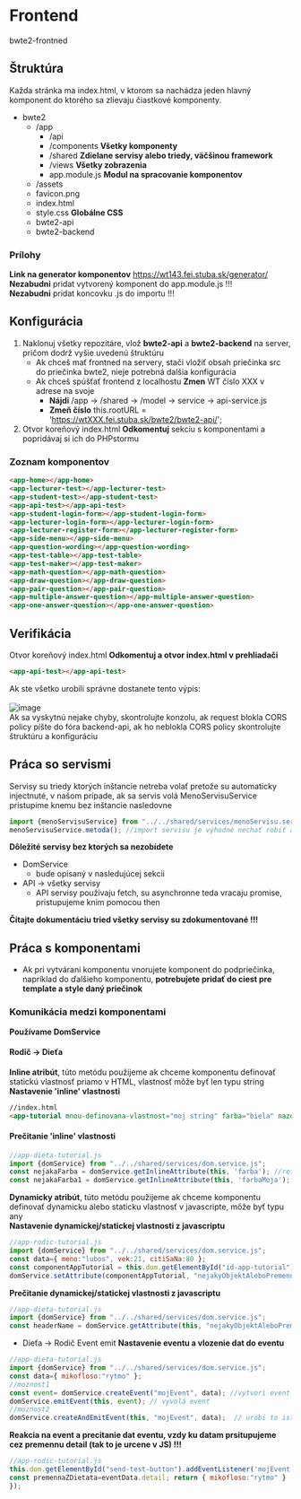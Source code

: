 # Frontend
bwte2-frontned
## Štruktúra
Každa stránka ma index.html, v ktorom sa nachádza jeden hlavný komponent do ktorého sa zlievaju čiastkové komponenty.  
* bwte2
  * /app
    * /api
    * /components **Všetky komponenty**
    * /shared **Zdielane servisy alebo triedy, väčšinou framework**
    * /views **Všetky zobrazenia**
    * app.module.js **Modul na spracovanie komponentov**   
  * /assets 
  * favicon.png
  * index.html 
  * style.css **Globálne CSS**   
  * bwte2-api
  * bwte2-backend

### Prílohy
**Link na generator komponentov** https://wt143.fei.stuba.sk/generator/  
**Nezabudni** pridat vytvorený komponent do  app.module.js !!!  
**Nezabudni** pridat koncovku .js do importu !!!

## Konfigurácia
 1. Naklonuj všetky repozitáre, vlož **bwte2-api** a **bwte2-backend** na server, pričom dodrž vyšie uvedenú štruktúru  
    * Ak chceš mať frontned na servery, stači vložiť obsah priečinka src do priečinka bwte2, nieje potrebná dalšia konfigurácia 
    * Ak chceš spúšťať frontend z localhostu **Zmen** WT číslo XXX v adrese na svoje 
      * **Nájdi** /app -> /shared -> /model -> service -> api-service.js
      * **Zmeň číslo** this.rootURL = 'https://wtXXX.fei.stuba.sk/bwte2/bwte2-api/'; 
 2. Otvor koreňový index.html **Odkomentuj** sekciu s komponentami  a popridávaj si ich do PHPstormu 
### Zoznam komponentov
```html
<app-home></app-home>
<app-lecturer-test></app-lecturer-test>
<app-student-test></app-student-test>
<app-api-test></app-api-test>
<app-student-login-form></app-student-login-form>
<app-lecturer-login-form></app-lecturer-login-form>
<app-lecturer-register-form></app-lecturer-register-form>
<app-side-menu></app-side-menu>
<app-question-wording></app-question-wording>
<app-test-table></app-test-table>
<app-test-maker></app-test-maker>
<app-math-question></app-math-question>
<app-draw-question></app-draw-question>
<app-pair-question></app-pair-question>
<app-multiple-answer-question></app-multiple-answer-question>
<app-one-answer-question></app-one-answer-question>
```
## Verifikácia
Otvor koreňový index.html **Odkomentuj a otvor index.html v prehliadači**
```html
<app-api-test></app-api-test>
```
Ak ste všetko urobili správne dostanete tento výpis:<br>    
![image](https://user-images.githubusercontent.com/69248396/117101782-411c0180-ad77-11eb-911e-ec72fdbda0d8.png)<br> 
Ak sa vyskytnú nejake chyby, skontrolujte konzolu, ak request blokla CORS policy píšte do fóra backend-api, ak ho neblokla CORS policy skontrolujte štruktúru a konfiguráciu

## Práca so servismi
Servisy su triedy ktorých inštancie netreba volať pretože su automaticky injectnuté, v našom prípade, ak sa servis volá MenoServisuService
pristupime knemu bez inštancie nasledovne
```javascript
import {menoServisuService} from "../../shared/services/menoServisu.service.js";
menoServisuService.metoda(); //import servisu je výhodné nechať robiť automaticky a len doplniť '.js' 
```
**Dôležité servisy bez ktorých sa nezobídete**
* DomService
  * bude opisaný v nasledujúcej sekcii   
* API -> všetky servisy 
  * API servisy používaju fetch, su asynchronne teda vracaju promise, pristupujeme knim pomocou then     

**Čítajte dokumentáciu tried všetky servisy su zdokumentované !!!**

## Práca s komponentami 
* Ak pri vytvárani komponentu vnorujete komponent do podpriečinka, napríklad do ďalšieho komponentu, **potrebujete pridať do ciest pre template a style daný priečinok**  
### Komunikácia medzi komponentami
**Používame DomService**

#### Rodič -> Dieťa 
 **Inline atribút**, túto metódu použijeme ak chceme komponentu definovať statickú vlastnosť priamo v HTML, vlastnosť môže byť len typu string   
  **Nastavenie 'inline' vlastnosti**
 ```html
//index.html 
<app-tutorial mnou-definovana-vlastnost="moj string" farba="biela" nazov-ktory-sa-nebude-menit="staticky nazov"></app-tuttorial>
```
 #### Prečitanie 'inline' vlastnosti
```javascript
//app-dieta-tutorial.js
import {domService} from "../../shared/services/dom.service.js";
const nejakaFarba = domService.getInlineAttribute(this, 'farba'); //return biela
const nejakaFarba1 = domService.getInlineAttribute(this, 'farbaMoja'); //return NULL a Warning farbaMoja nebola nastavená 
``` 
 **Dynamicky atribút**, túto metódu použijeme ak chceme komponentu definovať dynamicku alebo staticku vlastnosť v javascripte, môže byť typu any  
  **Nastavenie dynamickej/statickej vlastnosti z javascriptu**
 ```javascript
//app-rodic-tutorial.js
import {domService} from "../../shared/services/dom.service.js";
const data={ meno:"lubos", vek:21, citiSaNa:80 };
const componentAppTutorial = this.dom.getElementById("id-app-tutorial");
domService.setAttribute(componentAppTutorial, "nejakyObjektAleboPremenna", data);
```
  **Prečitanie dynamickej/statickej vlastnosti z javascriptu**
  ```javascript
//app-dieta-tutorial.js
import {domService} from "../../shared/services/dom.service.js";
const headerName = domService.getAttribute(this, "nejakyObjektAleboPremenna"); //return { meno:"lubos", vek:21, citiSaNa:80 }
```

* Dieťa -> Rodič
Event emit
  **Nastavenie eventu a vlozenie dat do eventu**
 ```javascript
//app-dieta-tutorial.js
import {domService} from "../../shared/services/dom.service.js";
const data={ mikofloso:"rytmo" };
//moznost1
const event= domService.createEvent("mojEvent", data); //vytvori event a vlozi donho data
domService.emitEvent(this, event); // vyvolá event
//moznost2
domService.createAndEmitEvent(this, "mojEvent", data);  // urobi to iste co predošla možnosť v jednom kroku
```
  **Reakcia na event a precitanie dat eventu, vzdy ku datam prsitupujeme cez premennu detail (tak to je urcene v JS) !!!**
  ```javascript
//app-rodic-tutorial.js
 this.dom.getElementById("send-test-button").addEventListener('mojEvent', (eventData)=>{
  const premennaZDietata=eventData.detail; return { mikofloso:"rytmo" }
 });
```






